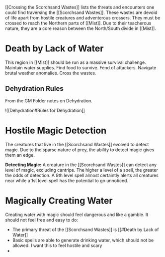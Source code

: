 [[Crossing the Scorchsand Wastes]] lists the threats and encounters one could find traversing the [[Scorchsand Wastes]]. These wastes are devoid of life apart from hostile creatures and adventerous crossers. They must be crossed to reach the Northern parts of [[Mist]]. Due to their teacherous nature, they are a core reason between the North/South divide in [[Mist]]. 

# Death by Lack of Water
This region in [[Mist]] should be run as a massive survival challenge. Maintain water supplies. Find food to survive. Fend of attackers. Navigate brutal weather anomalies. Cross the wastes. 

## Dehydration Rules
From the GM Folder notes on Dehydration.

![[Dehydration#Rules for Dehydration]]
# Hostile Magic Detection
The creatures that live in the [[Scorchsand Wastes]] evolved to detect magic. Due to the sparse nature of prey, the ability to detect magic gives them an edge. 

**Detecting Magic:** A creature in the [[Scorchsand Wastes]] can detect any level of magic, excluding cantrips. The higher a level of a spell, the greater the odds of detection. A 9th level spell almost certaintly alerts all creatures near while a 1st level spell has the potential to go unnoticed. 

# Magically Creating Water
Creating water with magic should feel dangerous and like a gamble. It should not feel free and easy to do:
- The primary threat of the [[Scorchsand Wastes]] is [[#Death by Lack of Water]] 
- Basic spells are able to generate drinking water, which should not be allowed. I want this to feel hostile and scary
- 